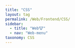 ```yaml
---
title: "CSS"
layout: tag
permalink: /Web/Frontend/CSS/
sidebar:
  - title: "Web🐮"
  - nav: "Web-menu"
taxonomy: CSS
---
```

